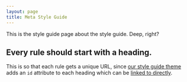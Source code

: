 ```yaml
---
layout: page
title: Meta Style Guide
---
```


This is the style guide page about the style guide. Deep, right?

## Every rule should start with a heading.

This is so that each rule gets a unique URL, since [our style guide theme](https://github.com/jekyll/minima) adds an `id` attribute to each heading which can be [linked to directly](/meta/#every-rule-should-start-with-a-heading).
